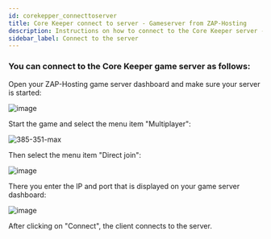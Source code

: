 ```yaml
---
id: corekepper_connecttoserver
title: Core Keeper connect to server - Gameserver from ZAP-Hosting
description: Instructions on how to connect to the Core Keeper server - ZAP-Hosting.com Documentations 
sidebar_label: Connect to the server
---
```


### You can connect to the Core Keeper game server as follows:

Open your ZAP-Hosting game server dashboard and make sure your server is started:

![image](https://user-images.githubusercontent.com/61953937/196052791-70d040ae-1f8c-403d-9424-69d2ebef14c2.png)

Start the game and select the menu item "Multiplayer": 

![385-351-max](https://user-images.githubusercontent.com/61953937/196052119-2b481209-cf7d-4dae-8f00-f193646b393e.png)

Then select the menu item "Direct join": 

![image](https://user-images.githubusercontent.com/61953937/196052262-046f201e-2d0b-4044-8bb0-5260988357ea.png)

There you enter the IP and port that is displayed on your game server dashboard:

![image](https://user-images.githubusercontent.com/61953937/196052291-66142f5c-6c4a-466a-9e8a-21924fc3c696.png)

After clicking on "Connect", the client connects to the server. 
